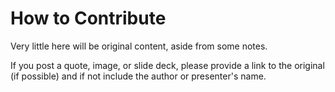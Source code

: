 # How to Contribute

Very little here will be original content, aside from some notes.

 If you post a quote, image, or slide deck, please provide a link to the original (if possible) and if not include the author or presenter's name.
